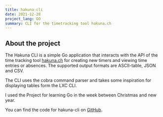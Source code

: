 ```yaml
---
title: hakuna-cli
date: 2021-12-28
project_lang: GO
summary: CLI for the timetracking tool hakuna.ch
---
```


## About the project

The Hakuna CLI  is a simple Go application that interacts with the API of the time
tracking tool [hakuna.ch](https://hakuna.ch) for creating new timers and viewing time
entries or absences. The supported output formats are ASCII-table, JSON and CSV.

The CLI uses the cobra command parser and takes some inspiration
for displaying tables form the LXC CLI.

I used the Project for learning Go in the week between Christmas and new year.

You can find the code for hakuna-cli on [GitHub](https://github.com/hdahlheim/hakuna-go).


